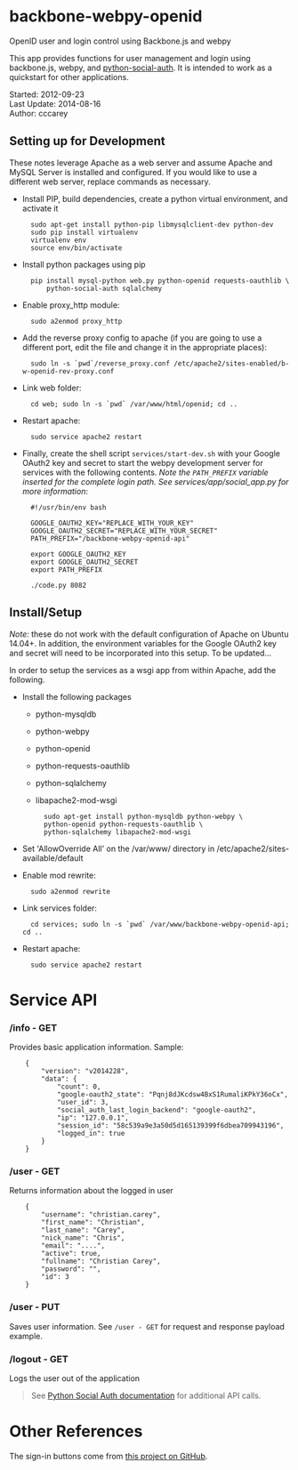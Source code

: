 # backbone-webpy-openid

OpenID user and login control using Backbone.js and webpy

This app provides functions for user management and login using backbone.js, webpy, and [python-social-auth](https://github.com/omab/python-social-auth). It is intended to work as a quickstart for other applications.

Started: 2012-09-23  
Last Update: 2014-08-16  
Author: cccarey  

## Setting up for Development

These notes leverage Apache as a web server and assume Apache and MySQL Server is installed and configured. If you would like to use a different web server, replace commands as necessary.

- Install PIP, build dependencies, create a python virtual environment, and activate it

        sudo apt-get install python-pip libmysqlclient-dev python-dev
        sudo pip install virtualenv
        virtualenv env
        source env/bin/activate

- Install python packages using pip

        pip install mysql-python web.py python-openid requests-oauthlib \
            python-social-auth sqlalchemy

- Enable proxy\_http module:

        sudo a2enmod proxy_http

- Add the reverse proxy config to apache (if you are going to use a different port, edit the file and change it in the appropriate places):

        sudo ln -s `pwd`/reverse_proxy.conf /etc/apache2/sites-enabled/b-w-openid-rev-proxy.conf

- Link web folder:

        cd web; sudo ln -s `pwd` /var/www/html/openid; cd ..

- Restart apache:

        sudo service apache2 restart

- Finally, create the shell script `services/start-dev.sh` with your Google OAuth2 key and secret to start the webpy development server for services with the following contents. _Note the `PATH_PREFIX` variable inserted for the complete login path. See services/app/social_app.py for more information_:

        #!/usr/bin/env bash

        GOOGLE_OAUTH2_KEY="REPLACE_WITH_YOUR_KEY"
        GOOGLE_OAUTH2_SECRET="REPLACE_WITH_YOUR_SECRET"
        PATH_PREFIX="/backbone-webpy-openid-api"

        export GOOGLE_OAUTH2_KEY
        export GOOGLE_OAUTH2_SECRET
        export PATH_PREFIX

        ./code.py 8082

## Install/Setup

*Note:* these do not work with the default configuration of Apache on Ubuntu 14.04+. In addition, the environment variables for the Google OAuth2 key and secret will need to be incorporated into this setup. To be updated...

In order to setup the services as a wsgi app from within Apache, add the following.

- Install the following packages
    - python-mysqldb
    - python-webpy
    - python-openid
    - python-requests-oauthlib
    - python-sqlalchemy
    - libapache2-mod-wsgi

            sudo apt-get install python-mysqldb python-webpy \
            python-openid python-requests-oauthlib \
            python-sqlalchemy libapache2-mod-wsgi

- Set 'AllowOverride All' on the /var/www/ directory in /etc/apache2/sites-available/default
- Enable mod rewrite:

        sudo a2enmod rewrite

- Link services folder:

        cd services; sudo ln -s `pwd` /var/www/backbone-webpy-openid-api; cd ..

- Restart apache:

        sudo service apache2 restart

# Service API

### /info - GET

Provides basic application information. Sample:

        {
            "version": "v2014228", 
            "data": {
                "count": 0, 
                "google-oauth2_state": "Pqnj8dJKcdsw4BxS1RumaliKPkY36oCx", 
                "user_id": 3, 
                "social_auth_last_login_backend": "google-oauth2", 
                "ip": "127.0.0.1", 
                "session_id": "58c539a9e3a50d5d165139399f6dbea709943196", 
                "logged_in": true
            }
        }

### /user - GET

Returns information about the logged in user

        {
            "username": "christian.carey", 
            "first_name": "Christian", 
            "last_name": "Carey", 
            "nick_name": "Chris", 
            "email": "....", 
            "active": true, 
            "fullname": "Christian Carey", 
            "password": "", 
            "id": 3
        }

### /user - PUT

Saves user information. See `/user - GET` for request and response payload example.

### /logout - GET

Logs the user out of the application

> See [Python Social Auth documentation](http://psa.matiasaguirre.net/) for additional
> API calls.

# Other References

The sign-in buttons come from
[this project on GitHub](https://github.com/necolas/css3-social-signin-buttons).
